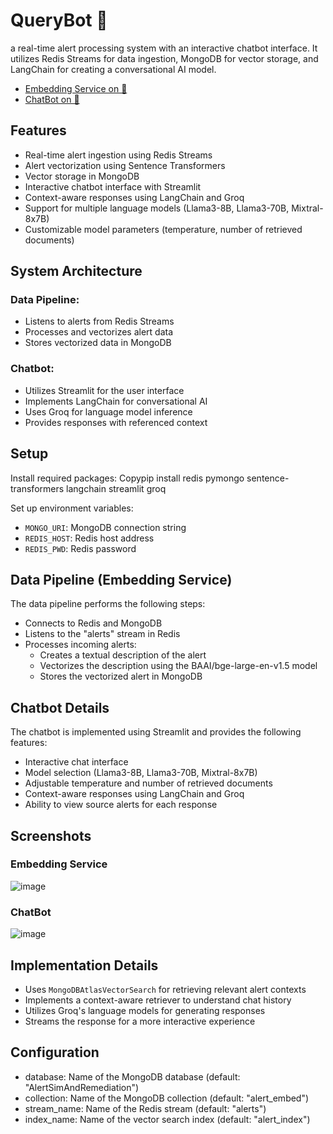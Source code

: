 # QueryBot 🤖

a real-time alert processing system with an interactive chatbot interface. It utilizes Redis Streams for data ingestion, MongoDB for vector storage, and LangChain for creating a conversational AI model.

- [Embedding Service on 🤗](https://ankush-003-asmr-embedding-service.hf.space/)
- [ChatBot on 🤗](https://ankush-003-asmr-query-bot.hf.space)

## Features

- Real-time alert ingestion using Redis Streams
- Alert vectorization using Sentence Transformers
- Vector storage in MongoDB
- Interactive chatbot interface with Streamlit
- Context-aware responses using LangChain and Groq
- Support for multiple language models (Llama3-8B, Llama3-70B, Mixtral-8x7B)
- Customizable model parameters (temperature, number of retrieved documents)

## System Architecture

### Data Pipeline:

- Listens to alerts from Redis Streams
- Processes and vectorizes alert data
- Stores vectorized data in MongoDB


### Chatbot:

- Utilizes Streamlit for the user interface
- Implements LangChain for conversational AI
- Uses Groq for language model inference
- Provides responses with referenced context


<!-- 
## Dependencies

Redis
MongoDB
Sentence Transformers
LangChain
PyMongo
AsyncIO
Streamlit
Groq -->

## Setup

Install required packages:
Copypip install redis pymongo sentence-transformers langchain streamlit groq

Set up environment variables:

- `MONGO_URI`: MongoDB connection string
- `REDIS_HOST`: Redis host address
- `REDIS_PWD`: Redis password

## Data Pipeline (Embedding Service)
The data pipeline performs the following steps:

- Connects to Redis and MongoDB
- Listens to the "alerts" stream in Redis
- Processes incoming alerts:
    - Creates a textual description of the alert
    - Vectorizes the description using the BAAI/bge-large-en-v1.5 model
    - Stores the vectorized alert in MongoDB



## Chatbot Details
The chatbot is implemented using Streamlit and provides the following features:

- Interactive chat interface
- Model selection (Llama3-8B, Llama3-70B, Mixtral-8x7B)
- Adjustable temperature and number of retrieved documents
- Context-aware responses using LangChain and Groq
- Ability to view source alerts for each response

## Screenshots

### Embedding Service

![image](https://github.com/ankush-003/alerts-simulation-and-remediation/assets/94037471/eea1cc6a-392b-437c-b4c5-53334d586bb4)

### ChatBot

![image](https://github.com/ankush-003/alerts-simulation-and-remediation/assets/94037471/100277cd-52cc-41f6-bcea-da7bc836d97e)


## Implementation Details

- Uses `MongoDBAtlasVectorSearch` for retrieving relevant alert contexts
- Implements a context-aware retriever to understand chat history
- Utilizes Groq's language models for generating responses
- Streams the response for a more interactive experience

## Configuration

- database: Name of the MongoDB database (default: "AlertSimAndRemediation")
- collection: Name of the MongoDB collection (default: "alert_embed")
- stream_name: Name of the Redis stream (default: "alerts")
- index_name: Name of the vector search index (default: "alert_index")
